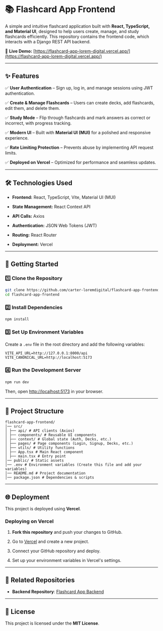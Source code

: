 # 📚 Flashcard App Frontend

A simple and intuitive flashcard application built with **React, TypeScript, and Material UI**, designed to help users create, manage, and study flashcards efficiently. This repository contains the frontend code, which interacts with a Django REST API backend.

🚀 **Live Demo:** [https://flashcard-app-lorem-digital.vercel.app/](https://flashcard-app-lorem-digital.vercel.app/)

---

## ✨ Features

✅ **User Authentication** – Sign up, log in, and manage sessions using JWT authentication.

✅ **Create & Manage Flashcards** – Users can create decks, add flashcards, edit them, and delete them.

✅ **Study Mode** – Flip through flashcards and mark answers as correct or incorrect, with progress tracking.

✅ **Modern UI** – Built with **Material UI (MUI)** for a polished and responsive experience.

✅ **Rate Limiting Protection** – Prevents abuse by implementing API request limits.

✅ **Deployed on Vercel** – Optimized for performance and seamless updates.

---

## 🛠️ Technologies Used

- **Frontend:** React, TypeScript, Vite, Material UI (MUI)

- **State Management:** React Context API

- **API Calls:** Axios

- **Authentication:** JSON Web Tokens (JWT)

- **Routing:** React Router

- **Deployment:** Vercel

---

## 🚀 Getting Started

### **1️⃣ Clone the Repository**

```sh
git clone https://github.com/carter-loremdigital/flashcard-app-frontend
cd flashcard-app-frontend
```

### **2️⃣ Install Dependencies**

```sh
npm install
```

### **3️⃣ Set Up Environment Variables**

Create a `.env` file in the root directory and add the following variables:

```
VITE_API_URL=http://127.0.0.1:8000/api
VITE_CANONICAL_URL=http://localhost:5173
```

### **4️⃣ Run the Development Server**

```sh
npm run dev
```

Then, open [http://localhost:5173](http://localhost:5173) in your browser.

---

## 🔧 Project Structure

```
flashcard-app-frontend/
│── src/
│ ├── api/ # API clients (Axios)
│ ├── components/ # Reusable UI components
│ ├── context/ # Global state (Auth, Decks, etc.)
│ ├── pages/ # Page components (Login, Signup, Decks, etc.)
│ ├── utils/ # Utility functions
│ ├── App.tsx # Main React component
│ ├── main.tsx # Entry point
│── public/ # Static assets
│── .env # Environment variables (Create this file and add your variables)
│── README.md # Project documentation
│── package.json # Dependencies & scripts
```

---

## 🌐 Deployment

This project is deployed using **Vercel**.

### Deploying on Vercel

1. **Fork this repository** and push your changes to GitHub.

2. Go to [Vercel](https://vercel.com/) and create a new project.

3. Connect your GitHub repository and deploy.

4. Set up your environment variables in Vercel's settings.

---

## 🔗 Related Repositories

- **Backend Repository**: [Flashcard App Backend](https://github.com/carter-loremdigital/flashcard-app-backend)

---

## 📝 License

This project is licensed under the **MIT License**.

